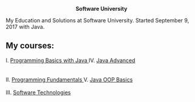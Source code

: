 <p align="center"> <strong>Software University</strong><p>


My Education and Solutions at Software University. Started September 9, 2017 with Java.


## My courses:
I. <a href="https://github.com/ItsGosho/SoftUni/tree/master/%231%20Programming%20Basics%20Java"> Programming Basics with Java </a>           IV. <a href="https://github.com/ItsGosho/SoftUni/tree/master/%233.Java%20Professional%20Modules/%231.Java%20Fundamentals/%231.Java%20Advanced"> Java Advanced </a> <br></br>  
II. <a href="https://github.com/ItsGosho/SoftUni/tree/master/%232%20Tech%20Module/%231.Programming%20Fundamentals"> Programming Fundamentals </a>           V. <a href="https://github.com/ItsGosho/SoftUni/tree/master/%233.Java%20Professional%20Modules/%231.Java%20Fundamentals/%232.Java%20OOP%20Basics"> Java OOP Basics </a><br></br> 
III. <a href="https://github.com/ItsGosho/SoftUni/tree/master/%232%20Tech%20Module/%232.Software%20Technologies"> Software Technologies </a> <br></br>